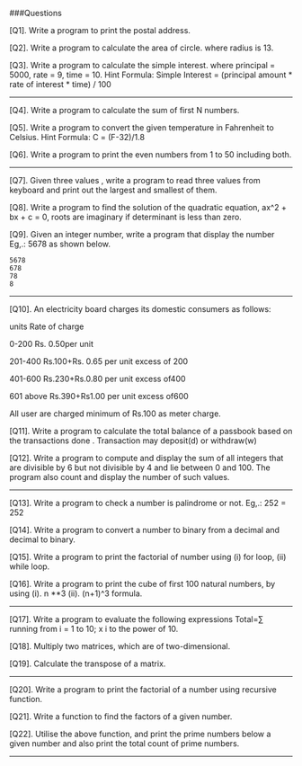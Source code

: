 ###Questions

[Q1]. Write a program to print the postal address. 

[Q2]. Write a program to calculate the area of circle. where radius is 13.

[Q3]. Write a program to calculate the simple interest. where principal = 5000, rate = 9, time = 10. 
Hint Formula: Simple Interest = (principal amount * rate of interest * time) / 100

<hr>

[Q4]. Write a program to calculate the sum of first N numbers. 

[Q5]. Write a program to convert the given temperature in Fahrenheit to Celsius. 
Hint Formula: C = (F-32)/1.8

[Q6]. Write a program to print the even numbers from 1 to 50 including both.

<hr>

[Q7]. Given three values , write a program to read three values from
keyboard and print out the largest and smallest of them. 

[Q8]. Write a program to find the solution of the quadratic equation, ax^2 + bx + c = 0, roots are imaginary if determinant is less than zero. 

[Q9]. Given an integer number, write a program that display the number Eg,.: 5678 as shown below. 
```
5678
678
78
8
```

<hr>

[Q10]. An electricity board charges its domestic consumers as follows:

units Rate of charge

0-200 Rs. 0.50per unit

201-400 Rs.100+Rs. 0.65 per unit excess of 200

401-600 Rs.230+Rs.0.80 per unit excess of400

601 above Rs.390+Rs1.00 per unit excess of600

All user are charged minimum of Rs.100 as meter charge.

[Q11]. Write a program to calculate the total balance of a passbook based on the transactions done . Transaction may deposit(d) or withdraw(w)

[Q12]. Write a program to compute and display the sum of all integers that are divisible by 6 but not divisible by 4 and lie between 0 and 100. The program also count and display the number of such values.

<hr>

[Q13]. Write a program to check a number is palindrome or not. Eg,.: 252 = 252

[Q14]. Write a program to convert a number to binary from a decimal and decimal to binary.

[Q15]. Write a program to print the factorial of number using (i) for loop,  (ii) while loop. 

[Q16]. Write a program to print the cube of first 100 natural numbers, by using (i). n **3 (ii). (n+1)^3 formula. 

<hr>

[Q17]. Write a program to evaluate the following expressions Total=∑ running from i = 1 to 10; x i to the power of 10.

[Q18]. Multiply two matrices, which are of two-dimensional. 

[Q19]. Calculate the transpose of a matrix. 

<hr>

[Q20]. Write a program to print the factorial of a number using recursive function. 

[Q21]. Write a function to find the factors of a given number. 

[Q22]. Utilise the above function, and print the prime numbers below a given number and also print the total count of prime numbers. 

<hr>

